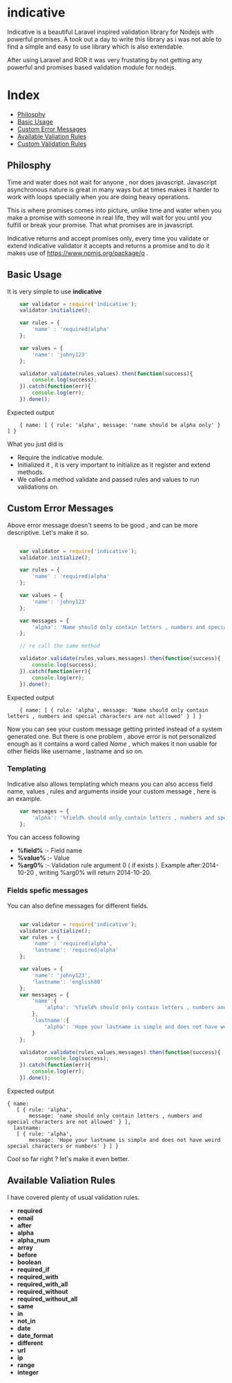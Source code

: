 indicative
==========

Indicative is a beautiful Laravel inspired validation library for Nodejs with powerful promises. A took out a
day to write this library as i was not able to find a simple and easy to use library which is also extendable.

After using Laravel and ROR it was very frustating by not getting any powerful and promises based validation module for nodejs.

Index
========

- [Philosphy](#philosphy)
- [Basic Usage](#basic-usage)
- [Custom Error Messages](#custom-error-messages)
- [Available Valiation Rules](#available-validation-rules)
- [Custom Validation Rules](#custom-valiation-rules)


<a name="philosphy"></a>
## Philosphy

Time and water does not wait for anyone , nor does javascript. Javascript asynchronous nature is great in many ways but at times makes it harder to work with loops specially when you are doing heavy operations. 

This is where promises comes into picture, unlike time and water when you make a promise with someone in real life, they will wait for you until you fulfill or break your promise. That what promises are in javascript.

Indicative returns and accept promises only, every time you validate or extend indicative validator it accepts and returns a promise and to do it makes use of https://www.npmjs.org/package/q .


<a name="basic-usage"></a>
## Basic Usage

It is very simple to use **indicative**

```javascript
	var validator = require('indicative');
	validator.initialize();

	var rules = {
		'name' : 'required|alpha'
	};

	var values = {
		'name': 'johny123'
	};

	validator.validate(rules,values).then(function(success){
		console.log(success);
	}).catch(function(err){
		console.log(err);
	}).done();

```

Expected output

```
	{ name: [ { rule: 'alpha', message: 'name should be alpha only' } ] }
```


What you just did is 

- Require the indicative module.
- Initialized it , it is very important to initialize as it register and extend methods.
- We called a method validate and passed rules and values to run validations on.


<a name="custom-error-messages"></a>
## Custom Error Messages

Above error message doesn't seems to be good , and can be more descriptive. Let's make it so.


```javascript

	var validator = require('indicative');
	validator.initialize();

	var rules = {
		'name' : 'required|alpha'
	};

	var values = {
		'name': 'johny123'
	};

	var messages = {
		'alpha': 'Name should only contain letters , numbers and special characters are not allowed'
	};

	// re call the same method

	validator.validate(rules,values,messages).then(function(success){
		console.log(success);
	}).catch(function(err){
		console.log(err);
	}).done();

```

Expected output

```
	{ name: [ { rule: 'alpha', message: 'Name should only contain letters , numbers and special characters are not allowed' } ] }
```

Now you can see your custom message getting printed instead of a system generated one. But there is one problem , above error is not personalized enough as it contains a word called <i>Name</i> , which makes it non usable for other fields like username , lastname and so on.


### Templating

Indicative also allows templating which means you can also access field name, values , rules and arguments inside your custom message , here is an example.

```javascript	
	var messages = {
		'alpha': '%field% should only contain letters , numbers and special characters are not allowed'
	};
```

You can access following

- **%field%** :- Field name
- **%value%** :- Value
- **%arg0%**  :- Validation rule argument 0 ( if exists ). Example after:2014-10-20 , writing %arg0% will return 2014-10-20.


### Fields spefic messages

You can also define messages for different fields.

```javascript	

	var validator = require('indicative');
	validator.initialize();
	var rules = {
		'name' : 'required|alpha',
		'lastname': 'required|alpha'
	};

	var values = {
		'name': 'johny123',
		'lastname': 'english80'
	};
	var messages = {
		'name':{
			'alpha': '%field% should only contain letters , numbers and special characters are not allowed'
		},
		'lastname':{
			'alpha': 'Hope your lastname is simple and does not have weird special characters or numbers'
		}
	};

	validator.validate(rules,values,messages).then(function(success){
			console.log(success);
	}).catch(function(err){
		console.log(err);
	}).done();
```

Expected output

```
{ name: 
   [ { rule: 'alpha',
       message: 'name should only contain letters , numbers and special characters are not allowed' } ],
  lastname: 
   [ { rule: 'alpha',
       message: 'Hope your lastname is simple and does not have weird special characters or numbers' } ] }

```

Cool so far right ? let's make it even better.

<a name="available-validation-rules"></a>

## Available Valiation Rules

I have covered plenty of usual validation rules.


- **required**
- **email**
- **after**
- **alpha**
- **alpha_num**
- **array**
- **before**
- **boolean**
- **required_if**
- **required_with**
- **required_with_all**
- **required_without**
- **required_without_all**
- **same**
- **in**
- **not_in**
- **date**
- **date_format**
- **different**
- **url**
- **ip**
- **range**
- **integer**
